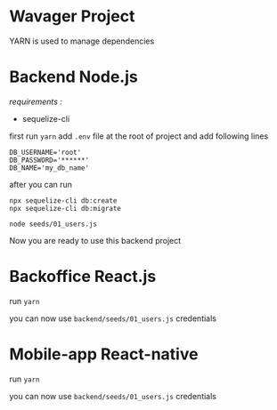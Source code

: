 # Wavager Project
YARN is used to manage dependencies
# Backend Node.js
*requirements :*
- sequelize-cli

first run `yarn`
add `.env` file at the root of project and add following lines
```text
DB_USERNAME='root'
DB_PASSWORD='******'
DB_NAME='my_db_name'
```
after you can run
```shell
npx sequelize-cli db:create
npx sequelize-cli db:migrate

node seeds/01_users.js
```
Now you are ready to use this backend project
# Backoffice React.js
run `yarn`

you can now use `backend/seeds/01_users.js` credentials
# Mobile-app React-native
run `yarn`

you can now use `backend/seeds/01_users.js` credentials